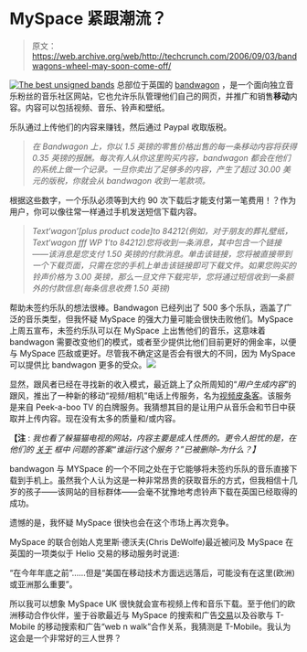 # MySpace 紧跟潮流？

> 原文：<https://web.archive.org/web/http://techcrunch.com/2006/09/03/bandwagons-wheel-may-soon-come-off/>

[![The best unsigned bands](img/6b2dc8d6eddd8034ffa510b2181a0292.png)](https://web.archive.org/web/20160420160852/http://bandwagon.co.uk/user/ssethi "see the ssethi page at bandwagon") 总部位于英国的 [bandwagon](https://web.archive.org/web/20160420160852/http://www.bandwagon.co.uk/) ，是一个面向独立音乐粉丝的音乐社区网站，它也允许乐队管理他们自己的网页，并推广和销售**移动**内容。内容可以包括视频、音乐、铃声和壁纸。

乐队通过上传他们的内容来赚钱，然后通过 Paypal 收取版税。

> *在 Bandwagon 上，你以 1.5 英镑的零售价格出售的每一条移动内容将获得 0.35 英镑的报酬。每次有人从你这里购买内容，bandwagon 都会在他们的系统上做一个记录。一旦你卖出了足够多的内容，产生了超过 30.00 美元的版税，你就会从 bandwagon 收到一笔款项。*

根据这些数字，一个乐队必须等到大约 90 次下载后才能支付第一笔费用！？作为用户，你可以像往常一样通过手机发送短信下载内容。

> *Text‘wagon’[plus product code]to 84212(例如，对于朋友的葬礼壁纸，Text‘wagon fff WP 1’to 84212)您将收到一条消息，其中包含一个链接——该消息是您支付 1.50 英镑的付款消息。单击该链接，您将被直接带到一个下载页面，只需在您的手机上单击该链接即可下载文件。如果您购买的铃声价格为 3.00 英镑，那么一旦文件下载完毕，您将通过短信收到一条额外的付款信息(每条信息收费 1.50 英镑)*

帮助未签约乐队的想法很棒。Bandwagon 已经列出了 500 多个乐队，涵盖了广泛的音乐类型，但我怀疑 MySpace 的强大力量可能会很快击败他们。MySpace 上周五宣布，未签约乐队可以在 MySpace 上出售他们的音乐，这意味着 bandwagon 需要改变他们的模式，或者至少提供比他们目前更好的佣金率，以便与 MySpace 匹敌或更好。尽管我不确定这是否会有很大的不同，因为 MySpace 可以提供比 bandwagon 更多的受众。![](img/5b7edb89e5762f50d3648bea937fa2dd.png)

显然，跟风者已经在寻找新的收入模式，最近跳上了众所周知的“*用户生成内容*”的跟风，推出了一种新的移动“视频/相机”电话上传服务，名为[视频皮条客](https://web.archive.org/web/20160420160852/http://bandwagon.peekabootv.com/index.aspx?cid=-1&home=true&authtoken=yy057nc350t491cw42k0)。该服务是来自 Peek-a-boo TV 的白牌服务。我猜想其目的是让用户从音乐会和节日中获取并上传内容。现在没有太多的质量和/或内容。

**【注** : *我也看了躲猫猫电视的网站，内容主要是成人性质的。更令人担忧的是，在他们的* [*关于*](https://web.archive.org/web/20160420160852/http://www.peekabootv.com/about.aspx?aid=2#q17) *框中* *问题的答案“谁运行这个服务？”已被删除–为什么？】*

bandwagon 与 MYSpace 的一个不同之处在于它能够将未签约乐队的音乐直接下载到手机上。虽然我个人认为这是一种非常昂贵的获取音乐的方式，但我相信十几岁的孩子——该网站的目标群体——会毫不犹豫地考虑铃声下载在英国已经取得的成功。

遗憾的是，我怀疑 MySpace 很快也会在这个市场上再次竞争。

MySpace 的联合创始人克里斯·德沃夫(Chris DeWolfe)最近被问及 MySpace 在英国的一项类似于 Helio 交易的移动服务时说道:

“在今年年底之前”……但是“美国在移动技术方面远远落后，可能没有在这里(欧洲)或亚洲那么重要”。

所以我可以想象 MySpace UK 很快就会宣布视频上传和音乐下载。至于他们的欧洲移动合作伙伴，鉴于谷歌最近与 MySpace 的搜索和广告[交易](https://web.archive.org/web/20160420160852/http://www.techcrunch.com/2006/08/07/google-pegged-to-search-myspace/)以及谷歌与 T-Mobile 的移动搜索和广告“web n walk”合作关系，我猜测是 T-Mobile。我认为这会是一个非常好的三人世界？